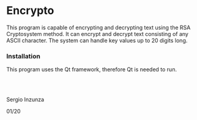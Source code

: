 # Encrypto
This program is capable of encrypting and decrypting text using the RSA Cryptosystem method. It can encrypt and decrypt text consisting of any ASCII character. The system can handle key values up to 20 digits long.


### Installation

This program uses the Qt framework, therefore Qt is needed to run.


<br/><br/>
  
Sergio Inzunza

01/20
